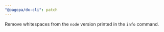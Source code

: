 ```yaml
---
"@pagopa/dx-cli": patch
---
```


Remove whitespaces from the `node` version printed in the `info` command.
